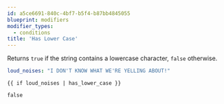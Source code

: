 ```yaml
---
id: a5ce6691-840c-4bf7-b5f4-b87bb4845055
blueprint: modifiers
modifier_types:
  - conditions
title: 'Has Lower Case'
---
```

Returns `true` if the string contains a lowercase character, `false` otherwise.

```yaml
loud_noises: "I DON'T KNOW WHAT WE'RE YELLING ABOUT!"
```

```
{{ if loud_noises | has_lower_case }}
```

```html
false
```
